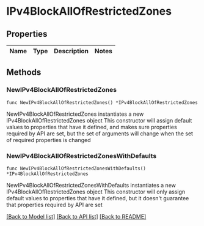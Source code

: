 # IPv4BlockAllOfRestrictedZones

## Properties

Name | Type | Description | Notes
------------ | ------------- | ------------- | -------------

## Methods

### NewIPv4BlockAllOfRestrictedZones

`func NewIPv4BlockAllOfRestrictedZones() *IPv4BlockAllOfRestrictedZones`

NewIPv4BlockAllOfRestrictedZones instantiates a new IPv4BlockAllOfRestrictedZones object
This constructor will assign default values to properties that have it defined,
and makes sure properties required by API are set, but the set of arguments
will change when the set of required properties is changed

### NewIPv4BlockAllOfRestrictedZonesWithDefaults

`func NewIPv4BlockAllOfRestrictedZonesWithDefaults() *IPv4BlockAllOfRestrictedZones`

NewIPv4BlockAllOfRestrictedZonesWithDefaults instantiates a new IPv4BlockAllOfRestrictedZones object
This constructor will only assign default values to properties that have it defined,
but it doesn't guarantee that properties required by API are set


[[Back to Model list]](../README.md#documentation-for-models) [[Back to API list]](../README.md#documentation-for-api-endpoints) [[Back to README]](../README.md)


